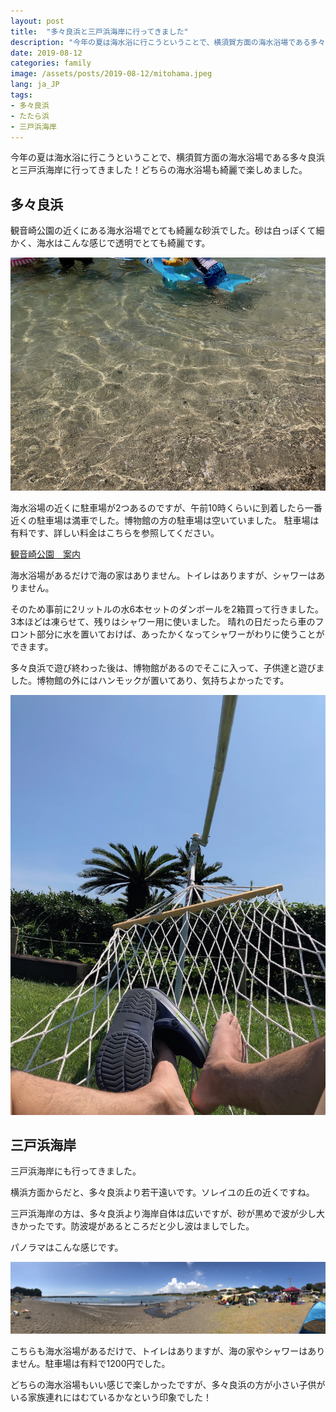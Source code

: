 ```yaml
---
layout: post
title:  "多々良浜と三戸浜海岸に行ってきました"
description: "今年の夏は海水浴に行こうということで、横須賀方面の海水浴場である多々良浜と三戸浜海岸に行ってきました！どちらの海水浴場も綺麗で楽しめました。"
date: 2019-08-12
categories: family
image: /assets/posts/2019-08-12/mitohama.jpeg
lang: ja_JP
tags:
- 多々良浜
- たたら浜
- 三戸浜海岸
---
```


今年の夏は海水浴に行こうということで、横須賀方面の海水浴場である多々良浜と三戸浜海岸に行ってきました！どちらの海水浴場も綺麗で楽しめました。

## 多々良浜

観音崎公園の近くにある海水浴場でとても綺麗な砂浜でした。砂は白っぽくて細かく、海水はこんな感じで透明でとても綺麗です。

![多々良浜](/assets/posts/2019-08-12/tatarahama.png "多々良浜")

海水浴場の近くに駐車場が2つあるのですが、午前10時くらいに到着したら一番近くの駐車場は満車でした。博物館の方の駐車場は空いていました。
駐車場は有料です、詳しい料金はこちらを参照してください。

[観音崎公園　案内](http://www.kanagawaparks.com/kannon/guide/)

海水浴場があるだけで海の家はありません。トイレはありますが、シャワーはありません。

そのため事前に2リットルの水6本セットのダンボールを2箱買って行きました。3本ほどは凍らせて、残りはシャワー用に使いました。
晴れの日だったら車のフロント部分に水を置いておけば、あったかくなってシャワーがわりに使うことができます。

多々良浜で遊び終わった後は、博物館があるのでそこに入って、子供達と遊びました。博物館の外にはハンモックが置いてあり、気持ちよかったです。

![多々良浜のハンモック](/assets/posts/2019-08-12/tatarahama2.jpeg "多々良浜のハンモック")


## 三戸浜海岸

三戸浜海岸にも行ってきました。

横浜方面からだと、多々良浜より若干遠いです。ソレイユの丘の近くですね。

三戸浜海岸の方は、多々良浜より海岸自体は広いですが、砂が黒めで波が少し大きかったです。防波堤があるところだと少し波はましでした。

パノラマはこんな感じです。

![三戸浜海岸のパノラマ](/assets/posts/2019-08-12/mitohama.jpeg "三戸浜海岸のパノラマ")

こちらも海水浴場があるだけで、トイレはありますが、海の家やシャワーはありません。駐車場は有料で1200円でした。

どちらの海水浴場もいい感じで楽しかったですが、多々良浜の方が小さい子供がいる家族連れにはむているかなという印象でした！